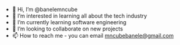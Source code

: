 - 👋 Hi, I’m @banelemncube
- 👀 I’m interested in learning all about the tech industry
- 🌱 I’m currently learning software engineering
- 💞️ I’m looking to collaborate on new projects
- 📫 How to reach me - you can email mncubebanele@gmail.com

<!---
banelemncube/banelemncube is a ✨ special ✨ repository because its `README.md` (this file) appears on your GitHub profile.
You can click the Preview link to take a look at your changes.
--->

